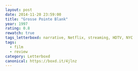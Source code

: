 ```yaml
---
layout: post 
date: 2014-11-20 23:59:00
title: "Grosse Pointe Blank"
year: 1997
rating: 0.8
rewatch: true
tags_letterboxd: narrative, Netflix, streaming, HDTV, NYC
tags:
  - film
  - review
category: Letterboxd
canonical: https://boxd.it/4jlnz
---
```

